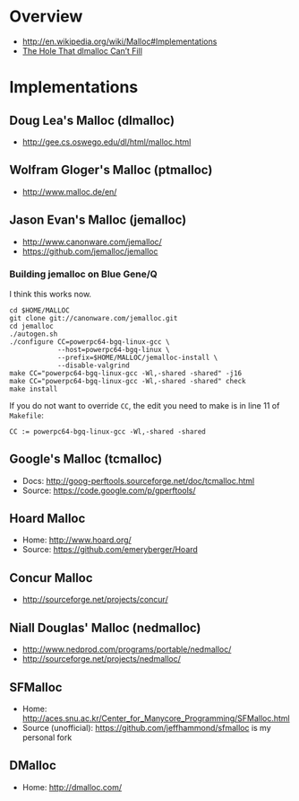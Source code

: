 # Overview

* http://en.wikipedia.org/wiki/Malloc#Implementations
* [The Hole That dlmalloc Can’t Fill](http://gameangst.com/?p=496)

# Implementations

## Doug Lea's Malloc (dlmalloc)

* http://gee.cs.oswego.edu/dl/html/malloc.html

## Wolfram Gloger's Malloc (ptmalloc)

* http://www.malloc.de/en/

## Jason Evan's Malloc (jemalloc)

* http://www.canonware.com/jemalloc/
* https://github.com/jemalloc/jemalloc

### Building jemalloc on Blue Gene/Q

I think this works now.
```
cd $HOME/MALLOC
git clone git://canonware.com/jemalloc.git
cd jemalloc
./autogen.sh
./configure CC=powerpc64-bgq-linux-gcc \
            --host=powerpc64-bgq-linux \
            --prefix=$HOME/MALLOC/jemalloc-install \
            --disable-valgrind
make CC="powerpc64-bgq-linux-gcc -Wl,-shared -shared" -j16
make CC="powerpc64-bgq-linux-gcc -Wl,-shared -shared" check
make install
```

If you do not want to override `CC`, the edit you need to make is in line 11 of `Makefile`:
```
CC := powerpc64-bgq-linux-gcc -Wl,-shared -shared
```

## Google's Malloc (tcmalloc)

* Docs: http://goog-perftools.sourceforge.net/doc/tcmalloc.html
* Source: https://code.google.com/p/gperftools/

## Hoard Malloc

* Home: http://www.hoard.org/
* Source: https://github.com/emeryberger/Hoard

## Concur Malloc

* http://sourceforge.net/projects/concur/

## Niall Douglas' Malloc (nedmalloc)

* http://www.nedprod.com/programs/portable/nedmalloc/
* http://sourceforge.net/projects/nedmalloc/

## SFMalloc

* Home: http://aces.snu.ac.kr/Center_for_Manycore_Programming/SFMalloc.html
* Source (unofficial): https://github.com/jeffhammond/sfmalloc is my personal fork

## DMalloc

* Home: http://dmalloc.com/